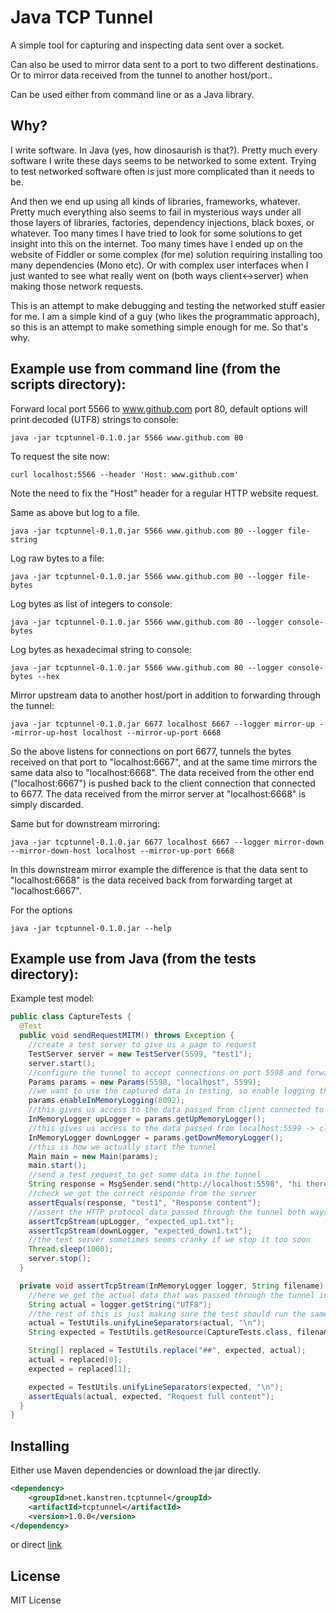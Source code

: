 Java TCP Tunnel
===============

A simple tool for capturing and inspecting data sent over a socket.

Can also be used to mirror data sent to a port to two different destinations. Or to mirror data received from the tunnel to another host/port..

Can be used either from command line or as a Java library.

Why?
----

I write software. In Java (yes, how dinosaurish is that?).
Pretty much every software I write these days seems to be networked to some extent.
Trying to test networked software often is just more complicated than it needs to be.

And then we end up using all kinds of libraries, frameworks, whatever.
Pretty much everything also seems to fail in mysterious ways under all those layers of libraries, factories, dependency injections, black boxes, or whatever.
Too many times I have tried to look for some solutions to get insight into this on the internet.
Too many times have I ended up on the website of Fiddler or some complex (for me) solution requiring installing too many dependencies (Mono etc).
Or with complex user interfaces when I just wanted to see what really went on (both ways client<->server) when making those network requests.

This is an attempt to make debugging and testing the networked stuff easier for me.
I am a simple kind of a guy (who likes the programmatic approach), so this is an attempt to make something simple enough for me.
So that's why.

Example use from command line (from the scripts directory):
-----------------------------------------------------------

Forward local port 5566 to www.github.com port 80, default options will print decoded (UTF8) strings to console:

```shell
java -jar tcptunnel-0.1.0.jar 5566 www.github.com 80
```

To request the site now:

```shell
curl localhost:5566 --header 'Host: www.github.com'
```

Note the need to fix the "Host" header for a regular HTTP website request.

Same as above but log to a file.

```shell
java -jar tcptunnel-0.1.0.jar 5566 www.github.com 80 --logger file-string
```

Log raw bytes to a file:

```shell
java -jar tcptunnel-0.1.0.jar 5566 www.github.com 80 --logger file-bytes
```

Log bytes as list of integers to console:

```shell
java -jar tcptunnel-0.1.0.jar 5566 www.github.com 80 --logger console-bytes
```

Log bytes as hexadecimal string to console:

```shell
java -jar tcptunnel-0.1.0.jar 5566 www.github.com 80 --logger console-bytes --hex
```

Mirror upstream data to another host/port in addition to forwarding through the tunnel:

```shell
java -jar tcptunnel-0.1.0.jar 6677 localhost 6667 --logger mirror-up --mirror-up-host localhost --mirror-up-port 6668
```

So the above listens for connections on port 6677, tunnels the bytes received on that port to "localhost:6667", and at the same time mirrors the same data also to "localhost:6668".
The data received from the other end ("localhost:6667") is pushed back to the client connection that connected to 6677.
The data received from the mirror server at "localhost:6668" is simply discarded.

Same but for downstream mirroring:

```shell
java -jar tcptunnel-0.1.0.jar 6677 localhost 6667 --logger mirror-down --mirror-down-host localhost --mirror-up-port 6668
```

In this downstream mirror example the difference is that the data sent to "localhost:6668" is the data received back from forwarding target at "localhost:6667".

For the options

```shell
java -jar tcptunnel-0.1.0.jar --help
```

Example use from Java (from the tests directory):
-------------------------------------------------


Example test model:

```java
public class CaptureTests {
  @Test
  public void sendRequestMITM() throws Exception {
    //create a test server to give us a page to request
    TestServer server = new TestServer(5599, "test1");
    server.start();
    //configure the tunnel to accept connections on port 5598 and forward them to localhost:5599
    Params params = new Params(5598, "localhost", 5599);
    //we want to use the captured data in testing, so enable logging the tunnel data in memory with buffer size 8092 bytes
    params.enableInMemoryLogging(8092);
    //this gives us access to the data passed from client connected to port 5598 -> localhost:5599 (client to server)
    InMemoryLogger upLogger = params.getUpMemoryLogger();
    //this gives us access to the data passed from localhost:5599 -> client connected to port 5598 (server to client)
    InMemoryLogger downLogger = params.getDownMemoryLogger();
    //this is how we actually start the tunnel
    Main main = new Main(params);
    main.start();
    //send a test request to get some data in the tunnel
    String response = MsgSender.send("http://localhost:5598", "hi there");
    //check we got the correct response from the server
    assertEquals(response, "test1", "Response content");
    //assert the HTTP protocol data passed through the tunnel both ways
    assertTcpStream(upLogger, "expected_up1.txt");
    assertTcpStream(downLogger, "expected_down1.txt");
    //the test server sometimes seems cranky if we stop it too soon
    Thread.sleep(1000);
    server.stop();
  }

  private void assertTcpStream(InMemoryLogger logger, String filename) throws Exception {
    //here we get the actual data that was passed through the tunnel in one direction (depending if we get passed the upstream memorylogger or downstream)
    String actual = logger.getString("UTF8");
    //the rest of this is just making sure the test should run the same over different platforms and with varying date-times in HTTP headers
    actual = TestUtils.unifyLineSeparators(actual, "\n");
    String expected = TestUtils.getResource(CaptureTests.class, filename);

    String[] replaced = TestUtils.replace("##", expected, actual);
    actual = replaced[0];
    expected = replaced[1];

    expected = TestUtils.unifyLineSeparators(expected, "\n");
    assertEquals(actual, expected, "Request full content");
  }
}
```

Installing
----------

Either use Maven dependencies or download the jar directly.

```xml
<dependency>
	<groupId>net.kanstren.tcptunnel</groupId>
	<artifactId>tcptunnel</artifactId>
	<version>1.0.0</version>
</dependency>
```

or direct [link](http://central.maven.org/maven2/net/kanstren/tcptunnel/tcptunnel/1.0.0/tcptunnel-1.0.0.jar)

License
-------

MIT License


